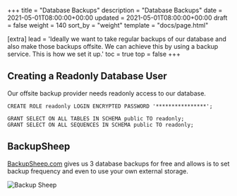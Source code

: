 +++
title = "Database Backups"
description = "Database Backups"
date = 2021-05-01T08:00:00+00:00
updated = 2021-05-01T08:00:00+00:00
draft = false
weight = 140
sort_by = "weight"
template = "docs/page.html"

[extra]
lead = 'Ideally we want to take regular backups of our database and also make those backups offsite. We can achieve this by using a backup service. This is how we set it up.'
toc = true
top = false
+++

## Creating a Readonly Database User

Our offsite backup provider needs readonly access to our database.

```
CREATE ROLE readonly LOGIN ENCRYPTED PASSWORD '****************';
```

```
GRANT SELECT ON ALL TABLES IN SCHEMA public TO readonly;
GRANT SELECT ON ALL SEQUENCES IN SCHEMA public TO readonly;
```

## BackupSheep

[BackupSheep.com](https://backupsheep.com) gives us 3 database backups for free and allows is to set backup frequency and even to use your own external storage.


![Backup Sheep](/backup-sheep.png)